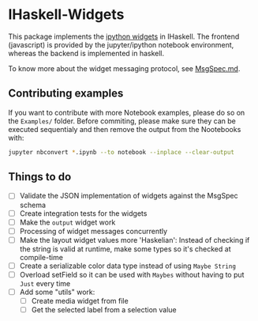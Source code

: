 # IHaskell-Widgets

This package implements the [ipython widgets](https://github.com/ipython/ipywidgets) in
IHaskell. The frontend (javascript) is provided by the jupyter/ipython notebook environment, whereas
the backend is implemented in haskell.

To know more about the widget messaging protocol, see [MsgSpec.md](MsgSpec.md).

## Contributing examples
If you want to contribute with more Notebook examples, please do so on the `Examples/`
folder. Before commiting, please make sure they can be executed sequentialy and
then remove the output from the Nootebooks with:

```bash
jupyter nbconvert *.ipynb --to notebook --inplace --clear-output
```

## Things to do
- [ ] Validate the JSON implementation of widgets against the MsgSpec schema
- [ ] Create integration tests for the widgets
- [ ] Make the `output` widget work
- [ ] Processing of widget messages concurrently
- [ ] Make the layout widget values more 'Haskelian': Instead of checking if the string is valid at runtime, make some types so it's checked at compile-time
- [ ] Create a serializable color data type instead of using `Maybe String`
- [ ] Overload setField so it can be used with `Maybes` without having to put `Just` every time
- [ ] Add some "utils" work:
    - [ ] Create media widget from file
    - [ ] Get the selected label from a selection value